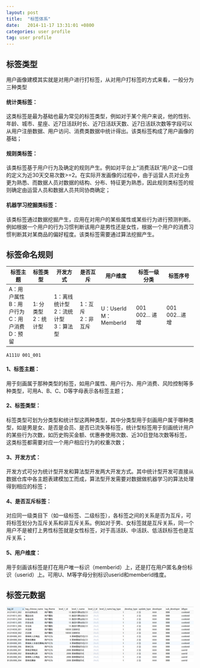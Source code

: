 ```yaml
---
layout: post
title:  "标签体系"
date:   2014-11-17 13:31:01 +0800
categories: user profile
tag: user profile
---
```





## 标签类型
用户画像建模其实就是对用户进行打标签，从对用户打标签的方式来看，一般分为三种类型
#### 统计类标签：
这类标签是最为基础也最为常见的标签类型，例如对于某个用户来说，他的性别、年龄、城市、星座、近7日活跃时长、近7日活跃天数、近7日活跃次数等字段可以从用户注册数据、用户访问、消费类数据中统计得出。该类标签构成了用户画像的基础；
#### 规则类标签：
该类标签基于用户行为及确定的规则产生。例如对平台上“消费活跃”用户这一口径的定义为近30天交易次数>=2。在实际开发画像的过程中，由于运营人员对业务更为熟悉、而数据人员对数据的结构、分布、特征更为熟悉，因此规则类标签的规则确定由运营人员和数据人员共同协商确定；
#### 机器学习挖掘类标签：
该类标签通过数据挖掘产生，应用在对用户的某些属性或某些行为进行预测判断。例如根据一个用户的行为习惯判断该用户是男性还是女性，根据一个用户的消费习惯判断其对某商品的偏好程度。该类标签需要通过算法挖掘产生。

## 标签命名规则
|标签主题|标签类型|开发方式|是否互斥|用户维度|标签一级分类|标签序号|
|---    |---    |---     |---   |---    |---    |---    |
|A：用户属性<br>B：用户行为<br>C：用户消费 <br>D：预留|1: 分类型<br>2：统计型|1：离线统计型<br>2：流统计型<br>3：算法型|1：互斥<br>2：非互斥|U：UserId<br>M：MemberId|001 002... 递增|001 002...递增|
```
A111U 001_001
```

#### 1、标签主题：
用于刻画属于那种类型的标签，如用户属性、用户行为、用户消费、风险控制等多种类型，可用A、B、C、D等字母表示各标签主题；
#### 2、标签类型：
标签类型可划为分类型和统计型这两种类型，其中分类型用于刻画用户属于哪种类型，如是男是女、是否是会员、是否已流失等标签，统计型标签用于刻画统计用户的某些行为次数，如历史购买金额、优惠券使用次数、近30日登陆次数等标签，这类标签都需要对应一个用户相应行为的权重次数；
#### 3、开发方式：
开发方式可分为统计型开发和算法型开发两大开发方式。其中统计型开发可直接从数据仓库中各主题表建模加工而成，算法型开发需要对数据做机器学习的算法处理得到相应的标签；
#### 4、是否互斥标签：
对应同一级类目下（如一级标签、二级标签），各标签之间的关系是否为互斥，可将标签划分为互斥关系和非互斥关系。例如对于男、女标签就是互斥关系，同一个用户不是被打上男性标签就是女性标签，对于高活跃、中活跃、低活跃标签也是互斥关系；
#### 5、用户维度：
用于刻画该标签是打在用户唯一标识（memberid）上，还是打在用户匿名身份标识（userid）上。可用U、M等字母分别标识userid和memberid维度。

## 标签元数据

![label metadata](/styles/images/user-profile/label-metadata.png)

